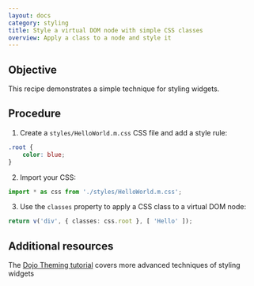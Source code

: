```yaml
---
layout: docs
category: styling
title: Style a virtual DOM node with simple CSS classes
overview: Apply a class to a node and style it
---
```


## Objective

This recipe demonstrates a simple technique for styling widgets.

## Procedure

1. Create a `styles/HelloWorld.m.css` CSS file and add a style rule:

```css
.root {
    color: blue;
}
```

2. Import your CSS:

```ts
import * as css from './styles/HelloWorld.m.css';
```

3. Use the `classes` property to apply a CSS class to a virtual DOM node:

```ts
return v('div', { classes: css.root }, [ 'Hello' ]);
```


## Additional resources

The [Dojo Theming tutorial](https://dojo.io/tutorials/007_theming/) covers more advanced techniques of styling widgets